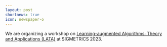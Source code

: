 ```yaml
---
layout: post
shortnews: true
icon: newspaper-o
---
```


We are organizing a workshop on [Learning-augmented Algorithms: Theory and Applications (LATA)](https://learning-augmented-algorithms.github.io/) at SIGMETRICS 2023. 
